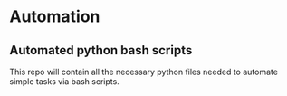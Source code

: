 # Automation
## Automated python bash scripts 
This repo will contain all the necessary python files needed to automate simple tasks via bash scripts.
